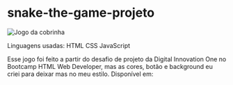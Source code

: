 # snake-the-game-projeto
![Jogo da cobrinha](https://user-images.githubusercontent.com/92611054/177673251-aa3d20cf-2bda-4acc-8472-9085317717d9.png)

Linguagens usadas:
HTML
CSS
JavaScript

Esse jogo foi feito a partir do desafio de projeto da Digital Innovation One no Bootcamp HTML Web Developer, mas as cores, botão e background eu criei para deixar mas no meu estilo.
Disponível em:
